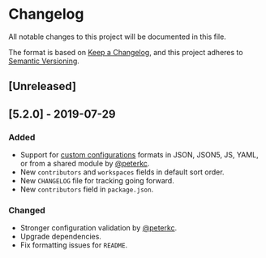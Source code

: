 # Changelog

All notable changes to this project will be documented in this file.

The format is based on [Keep a Changelog](https://keepachangelog.com/en/1.0.0/),
and this project adheres to [Semantic Versioning](https://semver.org/spec/v2.0.0.html).

## [Unreleased]

## [5.2.0] - 2019-07-29

### Added

- Support for [custom configurations](./README.md#configuration-files) formats in JSON, JSON5, JS, YAML, or from a shared module by [@peterkc](https://github.com/peterkc).
- New `contributors` and `workspaces` fields in default sort order.
- New `CHANGELOG` file for tracking going forward.
- New `contributors` field in `package.json`.

### Changed

- Stronger configuration validation by [@peterkc](https://github.com/peterkc).
- Upgrade dependencies.
- Fix formatting issues for `README`.

